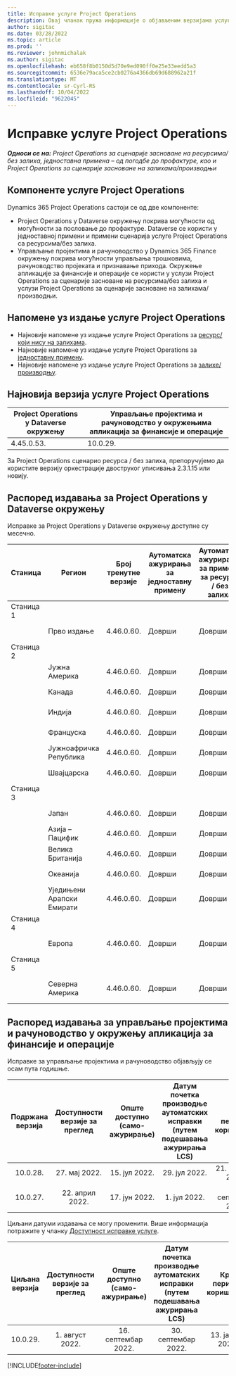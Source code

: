 ```yaml
---
title: Исправке услуге Project Operations
description: Овај чланак пружа информације о објављеним верзијама услуге Dynamics 365 Project Operations.
author: sigitac
ms.date: 03/28/2022
ms.topic: article
ms.prod: ''
ms.reviewer: johnmichalak
ms.author: sigitac
ms.openlocfilehash: eb658f8b0150d5d70e9ed090ff0e25e33eedd5a3
ms.sourcegitcommit: 6536e79aca5ce2cb0276a4366db69d688962a21f
ms.translationtype: MT
ms.contentlocale: sr-Cyrl-RS
ms.lasthandoff: 10/04/2022
ms.locfileid: "9622045"
---
```

# <a name="project-operations-updates"></a>Исправке услуге Project Operations

_**Односи се на:** Project Operations за сценарије засноване на ресурсима/без залиха, једноставна примена – од погодбе до профактуре, као и Project Operations за сценарије засноване на залихама/производњи_



## <a name="project-operations-components"></a>Компоненте услуге Project Operations

Dynamics 365 Project Operations састоји се од две компоненте:

- Project Operations у Dataverse окружењу покрива могућности од могућности за пословање до профактуре. Dataverse се користи у једноставној примени и примени сценарија услуге Project Operations са ресурсима/без залиха.
- Управљање пројектима и рачуноводство у Dynamics 365 Finance окружењу покрива могућности управљања трошковима, рачуноводство пројеката и признавање прихода. Окружење апликације за финансије и операције се користи у услузи Project Operations за сценарије засноване на ресурсима/без залиха и услузи Project Operations за сценарије засноване на залихама/производњи.

## <a name="project-operations-release-notes"></a>Напомене уз издање услуге Project Operations
- Најновије напомене уз издање услуге Project Operations за [ресурс/који нису на залихама](whats-new-july-2022-resource-based.md).
- Најновије напомене уз издање услуге Project Operations за [једноставну примену](../pro/whats-new/whats-new-july-2022-lite.md).
- Најновије напомене уз издање услуге Project Operations за [залихе/производњу](../prod-pma/whats-new/whats-new-jul-2022-stocked.md).

## <a name="project-operations-latest-version"></a>Најновија верзија услуге Project Operations

| Project Operations у Dataverse окружењу | Управљање пројектима и рачуноводство у окружењима апликација за финансије и операције | 
| --- | --- |
| 4.45.0.53. | 10.0.29. |

За Project Operations сценарио ресурса / без залиха, препоручујемо да користите верзију оркестрације двоструког уписивања 2.3.1.15 или новију.

## <a name="release-schedule-for-project-operations-on-dataverse-environment"></a>Распоред издавања за Project Operations у Dataverse окружењу

Исправке за Project Operations у Dataverse окружењу доступне су месечно. 

| Станица | Регион | Број тренутне верзије | Аутоматска ажурирања за једноставну примену | Аутоматска ажурирања за примену за ресурсе / без залиха | Број следеће верзије | Датум опште доступности следеће верзије |
|-----------|-----------------------|-----------------|--------------------|---------------------|---------------------|---------------------|
| Станица 1 |   &nbsp;              |    &nbsp;       | &nbsp;             |      &nbsp;         |      &nbsp;         |      &nbsp;         |
|   &nbsp;  | Прво издање         |  4.46.0.60.      | Доврши           | Доврши            | TBD                 | 07. октобар 2022.      |
| Станица 2 |   &nbsp;              |    &nbsp;       | &nbsp;             |      &nbsp;         |      &nbsp;         |      &nbsp;         |
|   &nbsp;  | Јужна Америка         |  4.46.0.60.      | Доврши           | Доврши            | TBD                 | 14. октобар 2022.       |
|   &nbsp;  | Канада                |  4.46.0.60.      | Доврши           | Доврши            | TBD                 | 14. октобар 2022.       |
|   &nbsp;  | Индија                 |  4.46.0.60.      | Доврши           | Доврши            | TBD                 | 14. октобар 2022.       |
|   &nbsp;  | Француска                |  4.46.0.60.      | Доврши           | Доврши            | TBD                 | 14. октобар 2022.       |
|   &nbsp;  | Јужноафричка Република          |  4.46.0.60.      | Доврши           | Доврши            | TBD                 | 14. октобар 2022.       |
|   &nbsp;  | Швајцарска           |  4.46.0.60.      | Доврши           | Доврши            | TBD                 | 14. октобар 2022.       |
| Станица 3 |      &nbsp;           |     &nbsp;      |     &nbsp;         |      &nbsp;         |      &nbsp;         |      &nbsp;         |
|   &nbsp;  | Јапан                 |  4.46.0.60.      | Доврши      | Доврши       | TBD                 | 21. октобар 2022.       |
|   &nbsp;  | Азија – Пацифик          |  4.46.0.60.      | Доврши      | Доврши       | TBD                 | 21. октобар 2022.       |
|   &nbsp;  | Велика Британија         |  4.46.0.60.      | Доврши      | Доврши       | TBD                 | 21. октобар 2022.       |
|   &nbsp;  | Океанија               |  4.46.0.60.      | Доврши      | Доврши       | TBD                 | 21. октобар 2022.       |
|   &nbsp;  | Уједињени Арапски Емирати  |  4.46.0.60.      | Доврши      | Доврши       | TBD                 | 21. октобар 2022.       |
| Станица 4 |     &nbsp;            |     &nbsp;      |     &nbsp;         |      &nbsp;         |      &nbsp;         |      &nbsp;         |
|   &nbsp;  | Европа                |  4.46.0.60.      | Доврши           | Доврши            | TBD           | 28. октобар 2022.       |
| Станица 5 |     &nbsp;            |     &nbsp;      |     &nbsp;         |      &nbsp;         |      &nbsp;         |      &nbsp;         |
|   &nbsp;  | Северна Америка         |  4.46.0.60.      | Доврши           | Доврши            | TBD           | 04. новембар 2022.       |

## <a name="release-schedule-for-project-management-and-accounting-in-the-finance-and-operations-apps-environment"></a>Распоред издавања за управљање пројектима и рачуноводство у окружењу апликација за финансије и операције

Исправке за управљање пројектима и рачуноводство објављују се осам пута годишње.

|Подржана верзија| Доступности верзије за преглед | Опште доступно (само-ажурирање) | Датум почетка производње аутоматских исправки (путем подешавања ажурирања LCS) |   Крај периода коришћења   |
|:---------------:|:---------------------------:|:---------------------------------:|:--------------------------------------------------------------------:|:------------------:|
|     10.0.28.     |      27. мај 2022.           |        15. јул 2022.              |                          29. јул 2022.                               | 21. октобар 2022.   |
|     10.0.27.     |      22. април 2022.         |        17. јун 2022.              |                          1. јул 2022.                                | 16. септембар 2022. |

Циљани датуми издавања се могу променити. Више информација потражите у чланку [Доступност исправке услуге](/dynamics365/fin-ops-core/fin-ops/get-started/public-preview-releases?toc=%2fdynamics365%2ffinance%2ftoc.json).

|Циљана верзија | Доступности верзије за преглед | Опште доступно (само-ажурирање) | Датум почетка производње аутоматских исправки (путем подешавања ажурирања LCS) |   Крај периода коришћења   |
|:---------------:|:---------------------------:|:---------------------------------:|:--------------------------------------------------------------------:|:------------------:|
|     10.0.29.     |      1. август 2022.         |       16. септембар 2022.          |                        30. септембар 2022.                            | 13. јануар 2023.   |

[!INCLUDE[footer-include](../includes/footer-banner.md)]
